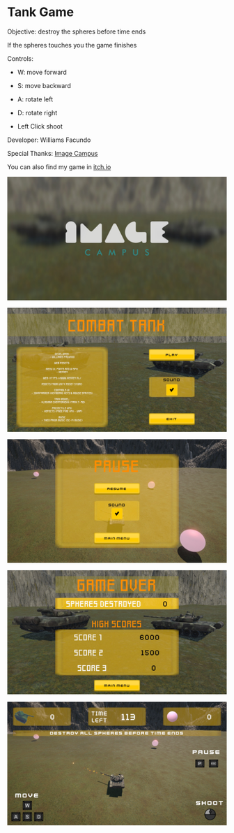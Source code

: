 # Tank Game

Objective: destroy the spheres before time ends

If the spheres touches you the game finishes

Controls:

- W:  move forward

- S: move backward

- A: rotate left

- D: rotate right

- Left Click shoot

Developer: Williams Facundo

Special Thanks: [Image Campus](https://www.imagecampus.edu.ar/)

You can also find my game in [itch.io](https://williamsdev.itch.io/tank-game)

![Image Campus](/Images/ImageCampus.jpg)

![Main Menu](/Images/MainMenu.jpg)

![Pause](/Images/Pause.jpg)

![Game Over](/Images/GameOver.jpg)

![Gameplay](/Images/Gameplay.jpg)
